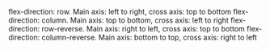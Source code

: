   flex-direction: row. Main axis: left to right, cross axis: top to bottom
  flex-direction: column. Main axis: top to bottom, cross axis: left to right
  flex-direction: row-reverse. Main axis: right to left, cross axis: top to bottom
  flex-direction: column-reverse. Main axis: bottom to top, cross axis: right to left
